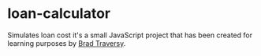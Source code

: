 # loan-calculator
Simulates loan cost
it's a small JavaScript project that has been created for learning purposes by [Brad Traversy](https://github.com/bradtraversy?tab=repositories).
